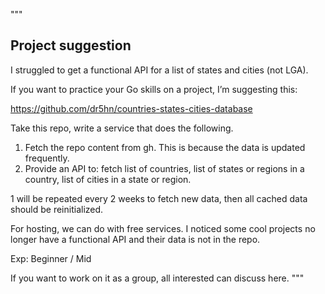 """
## Project suggestion

I struggled to get a functional API for a list of states and cities (not LGA).

If you want to practice your Go skills on a project, I’m suggesting this:

https://github.com/dr5hn/countries-states-cities-database

Take this repo, write a service that does the following.

1. Fetch the repo content from gh. This is because the data is updated frequently.
2. ⁠Provide an API to: fetch list of countries, list of states or regions in a country, list of cities in a state or region.

1 will be repeated every 2 weeks to fetch new data, then all cached data should be reinitialized.

For hosting, we can do with free services. I noticed some cool projects no longer have a functional API and their data is not in the repo.

Exp: Beginner / Mid 

If you want to work on it as a group, all interested can discuss here.
"""